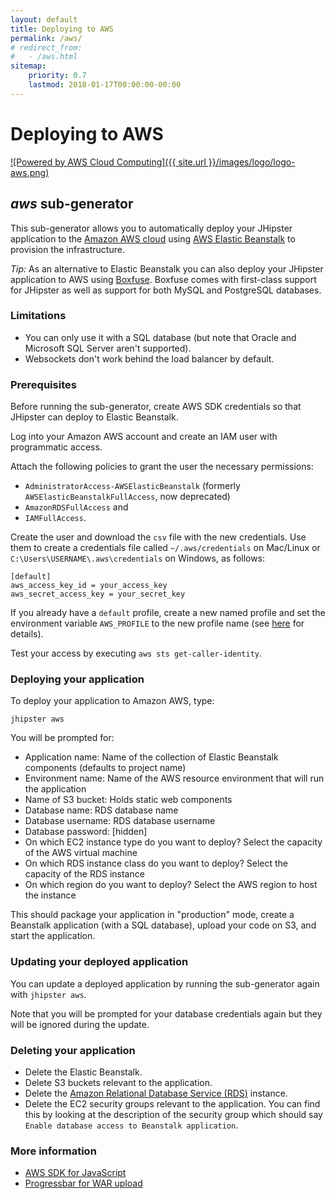 ```yaml
---
layout: default
title: Deploying to AWS
permalink: /aws/
# redirect_from:
#   - /aws.html
sitemap:
    priority: 0.7
    lastmod: 2018-01-17T00:00:00-00:00
---
```


# <i class="fa fa-cloud-upload"></i> Deploying to AWS

[![Powered by AWS Cloud Computing]({{ site.url }}/images/logo/logo-aws.png)](https://aws.amazon.com/what-is-cloud-computing)

## *aws* sub-generator

This sub-generator allows you to automatically deploy your JHipster application to the [Amazon AWS cloud](https://aws.amazon.com/) using [AWS Elastic Beanstalk](https://docs.aws.amazon.com/elasticbeanstalk/latest/dg/Welcome.html) to provision the infrastructure.

<div class="alert alert-info"> <i>Tip:</i> As an alternative to Elastic Beanstalk you can also deploy your JHipster application to AWS using <a href="{{ site.url }}/boxfuse/">Boxfuse</a>.  
Boxfuse comes with first-class support for JHipster as well as support for both MySQL and PostgreSQL databases.</div>

### Limitations

*   You can only use it with a SQL database (but note that Oracle and Microsoft SQL Server aren't supported).
*   Websockets don't work behind the load balancer by default.

### Prerequisites

Before running the sub-generator, create AWS SDK credentials so that JHipster can deploy to Elastic Beanstalk. 

Log into your Amazon AWS account and create an IAM user with programmatic access. 

Attach the following policies to grant the user the necessary permissions:
- `AdministratorAccess-AWSElasticBeanstalk` (formerly `AWSElasticBeanstalkFullAccess`, now deprecated)
- `AmazonRDSFullAccess` and
- `IAMFullAccess`.

Create the user and download the `csv` file with the new credentials. Use them to create a credentials file called `~/.aws/credentials` on Mac/Linux or `C:\Users\USERNAME\.aws\credentials` on Windows, as follows:
```
[default]
aws_access_key_id = your_access_key
aws_secret_access_key = your_secret_key
```
If you already have a `default` profile, create a new named profile and set the environment variable `AWS_PROFILE` to the new profile name (see [here](https://docs.aws.amazon.com/cli/latest/userguide/cli-configure-profiles.html) for details).

Test your access by executing `aws sts get-caller-identity`.

### Deploying your application

To deploy your application to Amazon AWS, type:

`jhipster aws`

You will be prompted for:
- Application name: Name of the collection of Elastic Beanstalk components (defaults to project name)
- Environment name: Name of the AWS resource environment that will run the application
- Name of S3 bucket: Holds static web components
- Database name: RDS database name
- Database username: RDS database username
- Database password: [hidden]
- On which EC2 instance type do you want to deploy? Select the capacity of the AWS virtual machine 
- On which RDS instance class do you want to deploy? Select the capacity of the RDS instance
- On which region do you want to deploy? Select the AWS region to host the instance

This should package your application in "production" mode, create a Beanstalk application (with a SQL database), upload your code on S3, and start the application.

### Updating your deployed application

You can update a deployed application by running the sub-generator again with `jhipster aws`.

Note that you will be prompted for your database credentials again but they will be ignored during the update.

### Deleting your application

- Delete the Elastic Beanstalk.
- Delete S3 buckets relevant to the application.
- Delete the [Amazon Relational Database Service (RDS)](https://aws.amazon.com/rds/) instance.
- Delete the EC2 security groups relevant to the application. You can find this by looking at the description of the 
security group which should say `Enable database access to Beanstalk application`.

### More information

*   [AWS SDK for JavaScript](http://aws.amazon.com/sdk-for-node-js)
*   [Progressbar for WAR upload](https://github.com/tj/node-progress)
